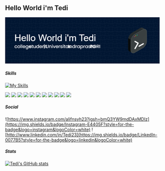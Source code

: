 ## Hello World i'm Tedi 
![Tedi Alifiansyah](img/github-header-image.png)
##### Skills
[![My Skills](https://skillicons.dev/icons?i=html,css,javascript,py,laravel,bootstrap,igma&theme=light)](https://skillicons.dev)


<img src="https://img.shields.io/badge/HTML5-E34F26?style=for-the-badge&logo=html5&logoColor=white" />
<img src="https://img.shields.io/badge/CSS3-1572B6?style=for-the-badge&logo=css3&logoColor=white" />
<img src="https://img.shields.io/badge/JavaScript-323330?style=for-the-badge&logo=javascript&logoColor=F7DF1E" />
<img src="https://img.shields.io/badge/Python-FFD43B?style=for-the-badge&logo=python&logoColor=blue" />
<img src="https://img.shields.io/badge/PHP-777BB4?style=for-the-badge&logo=php&logoColor=white" />
<img src="https://img.shields.io/badge/Canva-%2300C4CC.svg?&style=for-the-badge&logo=Canva&logoColor=white" />
<img src="https://img.shields.io/badge/Figma-F24E1E?style=for-the-badge&logo=figma&logoColor=white" />
<img src="https://img.shields.io/badge/Duolingo-58CC02?style=for-the-badge&logo=Duolingo&logoColor=white" />
<img src="https://img.shields.io/badge/Bootstrap-563D7C?style=for-the-badge&logo=bootstrap&logoColor=white" />
<img src="https://img.shields.io/badge/Laravel-FF2D20?style=for-the-badge&logo=laravel&logoColor=white" />
<img src="https://img.shields.io/badge/React-20232A?style=for-the-badge&logo=react&logoColor=61DAFB" />

##### Social 
![https://www.instagram.com/alifnsyh23?igsh=bmQ3YW9mdDAxMDIz](https://img.shields.io/badge/Instagram-E4405F?style=for-the-badge&logo=instagram&logoColor=white) ![http://www.linkedin.com/in/Tedi23](https://img.shields.io/badge/LinkedIn-0077B5?style=for-the-badge&logo=linkedin&logoColor=white)



##### Stats
[![Tedi's GitHub stats](https://github-readme-stats.vercel.app/api?username=Tedinov23)](https://github.com/anuraghazra/github-readme-stats)
<!--
**Tedinov23/Tedinov23** is a ✨ _special_ ✨ repository because its `README.md` (this file) appears on your GitHub profile.

Here are some ideas to get you started:

- 🔭 I’m currently working on ...
- 🌱 I’m currently learning ...
- 👯 I’m looking to collaborate on ...
- 🤔 I’m looking for help with ...
- 💬 Ask me about ...
- 📫 How to reach me: ...
- 😄 Pronouns: ...
- ⚡ Fun fact: ...
-->
